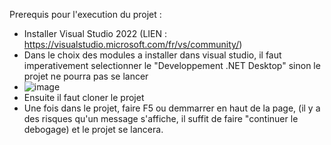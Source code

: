 Prerequis pour l'execution du projet :

- Installer Visual Studio 2022 (LIEN : https://visualstudio.microsoft.com/fr/vs/community/)
- Dans le choix des modules a installer dans visual studio, il faut imperativement selectionner le "Developpement .NET Desktop" sinon le projet ne pourra pas se lancer
- ![image](https://github.com/user-attachments/assets/89ee9823-c8fa-45da-9b02-2ddbbbf6d5dc)
- Ensuite il faut cloner le projet
- Une fois dans le projet, faire F5 ou demmarrer en haut de la page, (il y a des risques qu'un message s'affiche, il suffit de faire "continuer le debogage) et le projet se lancera.
